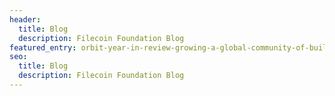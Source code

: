 ```yaml
---
header:
  title: Blog
  description: Filecoin Foundation Blog
featured_entry: orbit-year-in-review-growing-a-global-community-of-builders
seo:
  title: Blog
  description: Filecoin Foundation Blog
---
```

